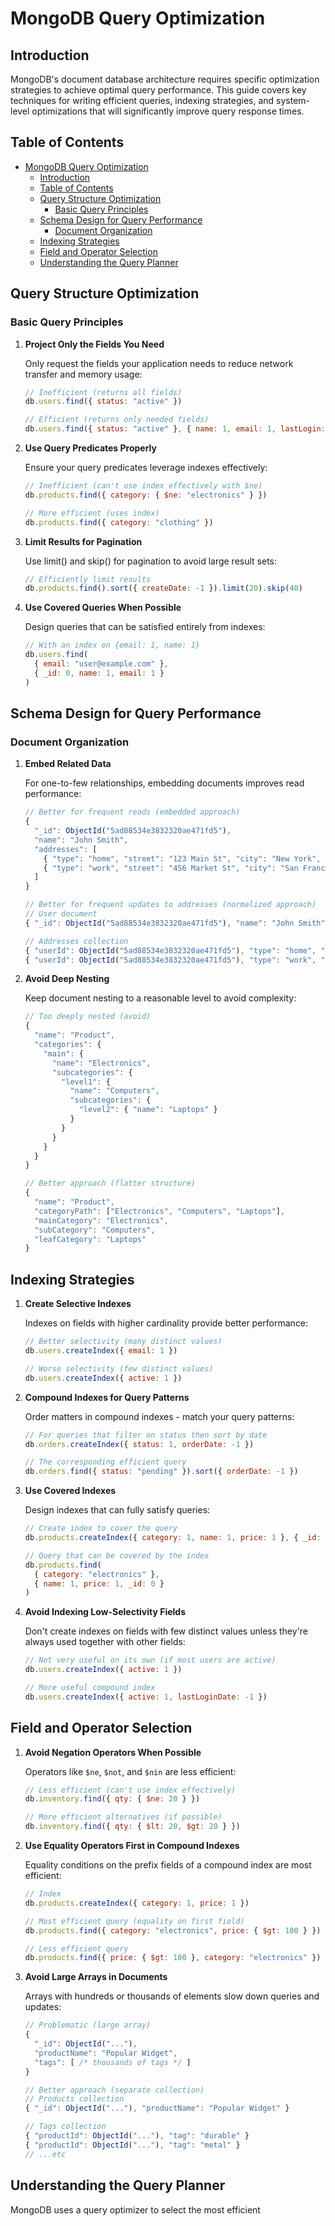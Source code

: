 # MongoDB Query Optimization

## Introduction

MongoDB's document database architecture requires specific optimization strategies to achieve optimal query performance. This guide covers key techniques for writing efficient queries, indexing strategies, and system-level optimizations that will significantly improve query response times.

## Table of Contents

- [MongoDB Query Optimization](#mongodb-query-optimization)
  - [Introduction](#introduction)
  - [Table of Contents](#table-of-contents)
  - [Query Structure Optimization](#query-structure-optimization)
    - [Basic Query Principles](#basic-query-principles)
  - [Schema Design for Query Performance](#schema-design-for-query-performance)
    - [Document Organization](#document-organization)
  - [Indexing Strategies](#indexing-strategies)
  - [Field and Operator Selection](#field-and-operator-selection)
  - [Understanding the Query Planner](#understanding-the-query-planner)

## Query Structure Optimization

### Basic Query Principles

1. **Project Only the Fields You Need**

   Only request the fields your application needs to reduce network transfer and memory usage:

   ```javascript
   // Inefficient (returns all fields)
   db.users.find({ status: "active" })

   // Efficient (returns only needed fields)
   db.users.find({ status: "active" }, { name: 1, email: 1, lastLogin: 1 })
   ```

2. **Use Query Predicates Properly**

   Ensure your query predicates leverage indexes effectively:

   ```javascript
   // Inefficient (can't use index effectively with $ne)
   db.products.find({ category: { $ne: "electronics" } })

   // More efficient (uses index)
   db.products.find({ category: "clothing" })
   ```

3. **Limit Results for Pagination**

   Use limit() and skip() for pagination to avoid large result sets:

   ```javascript
   // Efficiently limit results
   db.products.find().sort({ createDate: -1 }).limit(20).skip(40)
   ```

4. **Use Covered Queries When Possible**

   Design queries that can be satisfied entirely from indexes:

   ```javascript
   // With an index on {email: 1, name: 1}
   db.users.find(
     { email: "user@example.com" },
     { _id: 0, name: 1, email: 1 }
   )
   ```

## Schema Design for Query Performance

### Document Organization

1. **Embed Related Data**

   For one-to-few relationships, embedding documents improves read performance:

   ```javascript
   // Better for frequent reads (embedded approach)
   {
     "_id": ObjectId("5ad88534e3832320ae471fd5"),
     "name": "John Smith",
     "addresses": [
       { "type": "home", "street": "123 Main St", "city": "New York", "state": "NY" },
       { "type": "work", "street": "456 Market St", "city": "San Francisco", "state": "CA" }
     ]
   }

   // Better for frequent updates to addresses (normalized approach)
   // User document
   { "_id": ObjectId("5ad88534e3832320ae471fd5"), "name": "John Smith" }

   // Addresses collection
   { "userId": ObjectId("5ad88534e3832320ae471fd5"), "type": "home", "street": "123 Main St", "city": "New York", "state": "NY" }
   { "userId": ObjectId("5ad88534e3832320ae471fd5"), "type": "work", "street": "456 Market St", "city": "San Francisco", "state": "CA" }
   ```

2. **Avoid Deep Nesting**

   Keep document nesting to a reasonable level to avoid complexity:

   ```javascript
   // Too deeply nested (avoid)
   {
     "name": "Product",
     "categories": {
       "main": {
         "name": "Electronics",
         "subcategories": {
           "level1": {
             "name": "Computers",
             "subcategories": {
               "level2": { "name": "Laptops" }
             }
           }
         }
       }
     }
   }

   // Better approach (flatter structure)
   {
     "name": "Product",
     "categoryPath": ["Electronics", "Computers", "Laptops"],
     "mainCategory": "Electronics",
     "subCategory": "Computers",
     "leafCategory": "Laptops"
   }
   ```

## Indexing Strategies

1. **Create Selective Indexes**

   Indexes on fields with higher cardinality provide better performance:

   ```javascript
   // Better selectivity (many distinct values)
   db.users.createIndex({ email: 1 })

   // Worse selectivity (few distinct values)
   db.users.createIndex({ active: 1 })
   ```

2. **Compound Indexes for Query Patterns**

   Order matters in compound indexes - match your query patterns:

   ```javascript
   // For queries that filter on status then sort by date
   db.orders.createIndex({ status: 1, orderDate: -1 })

   // The corresponding efficient query
   db.orders.find({ status: "pending" }).sort({ orderDate: -1 })
   ```

3. **Use Covered Indexes**

   Design indexes that can fully satisfy queries:

   ```javascript
   // Create index to cover the query
   db.products.createIndex({ category: 1, name: 1, price: 1 }, { _id: 0 })

   // Query that can be covered by the index
   db.products.find(
     { category: "electronics" },
     { name: 1, price: 1, _id: 0 }
   )
   ```

4. **Avoid Indexing Low-Selectivity Fields**

   Don't create indexes on fields with few distinct values unless they're always used together with other fields:

   ```javascript
   // Not very useful on its own (if most users are active)
   db.users.createIndex({ active: 1 })

   // More useful compound index
   db.users.createIndex({ active: 1, lastLoginDate: -1 })
   ```

## Field and Operator Selection

1. **Avoid Negation Operators When Possible**

   Operators like `$ne`, `$not`, and `$nin` are less efficient:

   ```javascript
   // Less efficient (can't use index effectively)
   db.inventory.find({ qty: { $ne: 20 } })

   // More efficient alternatives (if possible)
   db.inventory.find({ qty: { $lt: 20, $gt: 20 } })
   ```

2. **Use Equality Operators First in Compound Indexes**

   Equality conditions on the prefix fields of a compound index are most efficient:

   ```javascript
   // Index
   db.products.createIndex({ category: 1, price: 1 })

   // Most efficient query (equality on first field)
   db.products.find({ category: "electronics", price: { $gt: 100 } })

   // Less efficient query
   db.products.find({ price: { $gt: 100 }, category: "electronics" })
   ```

3. **Avoid Large Arrays in Documents**

   Arrays with hundreds or thousands of elements slow down queries and updates:

   ```javascript
   // Problematic (large array)
   {
     "_id": ObjectId("..."),
     "productName": "Popular Widget",
     "tags": [ /* thousands of tags */ ]
   }

   // Better approach (separate collection)
   // Products collection
   { "_id": ObjectId("..."), "productName": "Popular Widget" }

   // Tags collection
   { "productId": ObjectId("..."), "tag": "durable" }
   { "productId": ObjectId("..."), "tag": "metal" }
   // ...etc
   ```

## Understanding the Query Planner

MongoDB uses a query optimizer to select the most efficient
